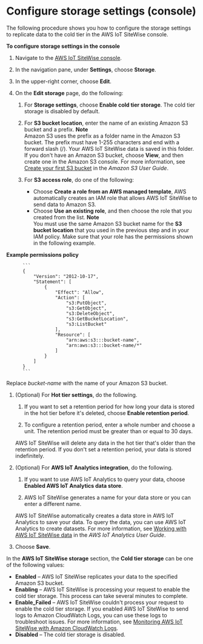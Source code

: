 # Configure storage settings \(console\)<a name="configure-storage-console"></a>

The following procedure shows you how to configure the storage settings to replicate data to the cold tier in the AWS IoT SiteWise console\.

**To configure storage settings in the console**

1. Navigate to the [AWS IoT SiteWise console](https://console.aws.amazon.com/iotsitewise/)\.

1. In the navigation pane, under **Settings**, choose **Storage**\.

1. In the upper\-right corner, choose **Edit**\.

1. On the **Edit storage** page, do the following:

   1. For **Storage settings**, choose **Enable cold tier storage**\. The cold tier storage is disabled by default\.

   1. For **S3 bucket location**, enter the name of an existing Amazon S3 bucket and a prefix\.
**Note**  
Amazon S3 uses the prefix as a folder name in the Amazon S3 bucket\. The prefix must have 1\-255 characters and end with a forward slash \(/\)\. Your AWS IoT SiteWise data is saved in this folder\.
If you don't have an Amazon S3 bucket, choose **View**, and then create one in the Amazon S3 console\. For more information, see [Create your first S3 bucket](https://docs.aws.amazon.com/AmazonS3/latest/userguide/creating-bucket.html) in the *Amazon S3 User Guide*\.

   1. For **S3 access role**, do one of the following:
      + Choose **Create a role from an AWS managed template**, AWS automatically creates an IAM role that allows AWS IoT SiteWise to send data to Amazon S3\.
      + Choose **Use an existing role**, and then choose the role that you created from the list\.
**Note**  
You must use the same Amazon S3 bucket name for the **S3 bucket location** that you used in the previous step and in your IAM policy\.
Make sure that your role has the permissions shown in the following example\.  

**Example permissions policy**  

          ```
          {
              "Version": "2012-10-17",
              "Statement": [
                  {
                      "Effect": "Allow",
                      "Action": [
                          "s3:PutObject",
                          "s3:GetObject",
                          "s3:DeleteObject",
                          "s3:GetBucketLocation",
                          "s3:ListBucket"
                      ],
                      "Resource": [
                          "arn:aws:s3:::bucket-name",
                          "arn:aws:s3:::bucket-name/*"
                      ]
                  }
              ]
          }
          ```
Replace *bucket\-name* with the name of your Amazon S3 bucket\.

   1. \(Optional\) For **Hot tier settings**, do the following\.

      1. If you want to set a retention period for how long your data is stored in the hot tier before it's deleted, choose **Enable retention period**\.

      1. To configure a retention period, enter a whole number and choose a unit\. The retention period must be greater than or equal to 30 days\.

      AWS IoT SiteWise will delete any data in the hot tier that's older than the retention period\. If you don't set a retention period, your data is stored indefinitely\.

   1. \(Optional\) For **AWS IoT Analytics integration**, do the following\.

      1. If you want to use AWS IoT Analytics to query your data, choose **Enabled AWS IoT Analytics data store**\.

      1. AWS IoT SiteWise generates a name for your data store or you can enter a different name\.

      AWS IoT SiteWise automatically creates a data store in AWS IoT Analytics to save your data\. To query the data, you can use AWS IoT Analytics to create datasets\. For more information, see [Working with AWS IoT SiteWise data](https://docs.aws.amazon.com/iotanalytics/latest/userguide/dataset-itsw.html) in the *AWS IoT Analytics User Guide*\.

   1. Choose **Save**\.

In the **AWS IoT SiteWise storage** section, the **Cold tier storage** can be one of the following values:
+ **Enabled** – AWS IoT SiteWise replicates your data to the specified Amazon S3 bucket\.
+ **Enabling** – AWS IoT SiteWise is processing your request to enable the cold tier storage\. This process can take several minutes to complete\.
+ **Enable\_Failed** – AWS IoT SiteWise couldn't process your request to enable the cold tier storage\. If you enabled AWS IoT SiteWise to send logs to Amazon CloudWatch Logs, you can use these logs to troubleshoot issues\. For more information, see [Monitoring AWS IoT SiteWise with Amazon CloudWatch Logs](monitor-cloudwatch-logs.md)\.
+ **Disabled** – The cold tier storage is disabled\.
